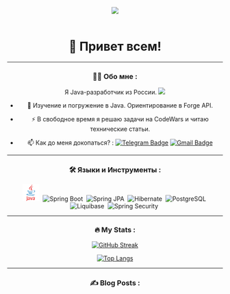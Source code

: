 <div id="header" align="center">
  <img src="https://media0.giphy.com/media/v1.Y2lkPTc5MGI3NjExOXZ4YW04YWx2d2w1YzE4azZsaTd0aXFucWt4bngyMWN6NXloa3YxYiZlcD12MV9pbnRlcm5hbF9naWZfYnlfaWQmY3Q9Zw/MeJgB3yMMwIaHmKD4z/giphy.gif" width="250"/>
  <div align="center">
  <img src="https://komarev.com/ghpvc/?username=admin32dev&style=flat-square&color=blue" alt=""/>
  </div>
  <div>
  <h1>
   👋 Привет всем!
  </h1>
</div>

---

### :woman_technologist: Обо мне :
Я Java-разработчик из России. <img src="https://media.giphy.com/media/WUlplcMpOCEmTGBtBW/giphy.gif" width="30">

- :seedling: Изучение и погружение в Java. Ориентирование в Forge API.

- :zap: В свободное время я решаю задачи на CodeWars и читаю технические статьи.

- :mailbox: Как до меня докопаться? : [![Telegram Badge](https://img.shields.io/badge/-Telegram-blue?style=flat&logo=Telegram&logoColor=white)](https://t.me/mihail_wynneink) [![Gmail Badge](https://img.shields.io/badge/-Gmail-red?style=flat&logo=Gmail&logoColor=white)](mailto:admiistrator55@gmail.com)

---

### :hammer_and_wrench: Языки и Инструменты :
<div>
  <img src="https://github.com/devicons/devicon/blob/master/icons/java/java-original-wordmark.svg" title="Java" alt="Java" width="40" height="40"/>&nbsp;
  <img src="https://th.bing.com/th/id/OIP.xwCuWRVvP_J7cA7y3N9lZQHaGp?rs=1&pid=ImgDetMain" title="Spring Boot" alt="Spring Boot" width="40" height="40"/>&nbsp;
  <img src="https://th.bing.com/th/id/R.ca9a7de66760b4959e2374f6f953216b?rik=8KgPmIotxMl7zw&riu=http%3a%2f%2fwww.t2ti.com%2fimages%2fsiscom-spring%2fspring-data.png&ehk=rj%2bO7Ah63D1FiIeNdhFfdJMUTG5KICqxNleB4asRARY%3d&risl=&pid=ImgRaw&r=0" title="Spring Boot" alt="Spring JPA" width="40" height="40"/>&nbsp;
  <img src="https://addonwebsolutions.com/wp-content/uploads/2018/11/hibernate.png" title="Hibernate" alt="Hibernate" width="40" height="40"/>&nbsp;
  <img src="https://th.bing.com/th/id/OIP.2GwA1M7gE6Bww75QZFpjGwAAAA?rs=1&pid=ImgDetMain" title="PostgreSQL" alt="PostgreSQL" width="40" height="40"/>&nbsp;
  <img src="https://th.bing.com/th/id/OIP.czGDV7iHFw4B4Q_vbvth1QHaHa?rs=1&pid=ImgDetMain" title="Liquibase" alt="Liquibase" width="40" height="40"/>&nbsp;
  <img src="https://www.javacodegeeks.com/wp-content/uploads/2014/07/spring-security-project.png" title="Spring Security" alt="Spring Security" width="40" height="40"/>&nbsp;
</div>

---

### :fire: My Stats :
[![GitHub Streak](http://github-readme-streak-stats.herokuapp.com?user=your-github-username&theme=dark&background=000000)](https://git.io/streak-stats)

[![Top Langs](https://github-readme-stats.vercel.app/api/top-langs/?username=your-github-username&layout=compact&theme=vision-friendly-dark)](https://github.com/anuraghazra/github-readme-stats)

---

### :writing_hand: Blog Posts :
<!-- BLOG-POST-LIST:START -->
<!-- BLOG-POST-LIST:END -->


